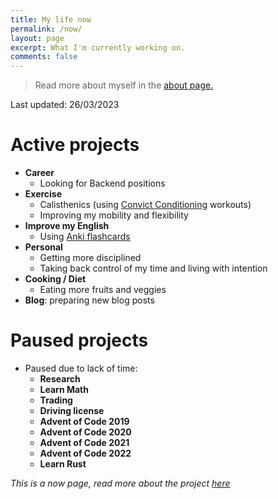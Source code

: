 ```yaml
---
title: My life now
permalink: /now/
layout: page
excerpt: What I'm currently working on.
comments: false
---
```


> Read more about myself in the [about page.](../about)

Last updated: 26/03/2023

# Active projects

- **Career**
  - Looking for Backend positions
- **Exercise**
  - Calisthenics (using [Convict Conditioning](https://www.goodreads.com/book/show/7305111-convict-conditioning) workouts)
  - Improving my mobility and flexibility
- **Improve my English**
  - Using [Anki flashcards](https://apps.ankiweb.net/)
- **Personal**
  - Getting more disciplined
  - Taking back control of my time and living with intention
- **Cooking / Diet**
  - Eating more fruits and veggies
- **Blog**: preparing new blog posts

# Paused projects

- Paused due to lack of time: 
  - **Research**
  - **Learn Math**
  - **Trading**
  - **Driving license**
  - **Advent of Code 2019**
  - **Advent of Code 2020**
  - **Advent of Code 2021**
  - **Advent of Code 2022**
  - **Learn Rust**
 
_This is a now page, read more about the project [here](https://nownownow.com/about)_
